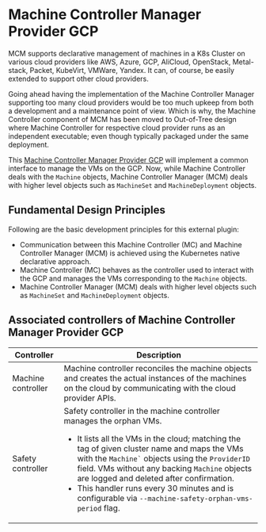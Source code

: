 
# Machine Controller Manager Provider GCP

MCM supports declarative management of machines in a K8s Cluster on various cloud providers like AWS, Azure, GCP, AliCloud, OpenStack, Metal-stack, Packet, KubeVirt, VMWare, Yandex. It can, of course, be easily extended to support other cloud providers.

Going ahead having the implementation of the Machine Controller Manager supporting too many cloud providers would be too much upkeep from both a development and a maintenance point of view. Which is why, the Machine Controller component of MCM has been moved to Out-of-Tree design where Machine Controller for respective cloud provider runs as an independent executable; even though typically packaged under the same deployment.

This [Machine Controller Manager Provider GCP](https://github.com/gardener/machine-controller-manager-provider-gcp) will implement a common interface to manage the VMs on the GCP. Now, while Machine Controller deals with the `Machine` objects, Machine Controller Manager (MCM) deals with higher level objects such as `MachineSet` and `MachineDeployment` objects.

## Fundamental Design Principles
Following are the basic development principles for this external plugin:
* Communication between this Machine Controller (MC) and Machine Controller Manager (MCM) is achieved using the Kubernetes native declarative approach.
* Machine Controller (MC) behaves as the controller used to interact with the GCP and manages the VMs corresponding to the `Machine` objects.
* Machine Controller Manager (MCM) deals with higher level objects such as `MachineSet` and `MachineDeployment` objects.


## Associated controllers of Machine Controller Manager Provider GCP
<table>
    <thead>
        <tr>
            <th>Controller</th>
            <th>Description</th>
        </tr>
    </thead>
    <tbody>
        <tr>
            <td>Machine controller</td>
            <td>
                Machine controller reconciles the machine objects and creates the actual instances of the machines on the cloud by communicating with the cloud provider APIs.
            </td>
        </tr>
        <tr>
            <td>Safety controller</td>
            <td>
                Safety controller in the machine controller manages the orphan VMs.
                <ul>
                    <li>
                        It lists all the VMs in the cloud; matching the tag of given cluster name and maps the VMs with the <code>Machine`</code> objects using the <code>ProviderID</code> field. VMs without any backing <code>Machine</code> objects are logged and deleted after confirmation.
                    </li>
                    <li>
                        This handler runs every 30 minutes and is configurable via <code>--machine-safety-orphan-vms-period</code> flag.
                    </li>
                </ul>
            </td>
        </tr>
    </tbody>
</table>


